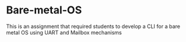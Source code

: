 # Bare-metal-OS
This is an assignment that required students to develop a CLI for a bare metal OS using UART and Mailbox mechanisms
